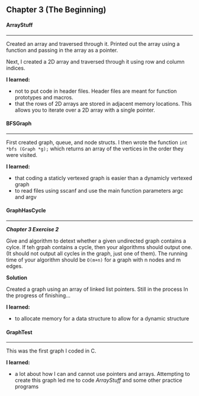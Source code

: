 ## Chapter 3 (The Beginning)


#### ArrayStuff
---

Created an array and traversed through it. Printed out the array using a 
function and passing in the array as a pointer. 

Next, I created a 2D array and traversed through it using row and column 
indices. 

**I learned:** 

- not to put code in header files. Header files are meant for function
prototypes and macros. 
- that the rows of 2D arrays are stored in adjacent memory locations. This 
allows you to iterate over a 2D array with a single pointer. 

#### BFSGraph
---

First created graph, queue, and node structs. I then wrote the function
`int *bfs (Graph *g);`
which returns an array of the vertices in the order they were visited. 

**I learned:**

- that coding a staticly vertexed graph is easier than a dynamicly vertexed 
graph
- to read files using sscanf and use the main function parameters argc and 
argv

#### GraphHasCycle
---

**_Chapter 3 Exercise 2_**

Give and algorithm to detext whether a given undirected graph contains 
a cylce. If teh grpah contains a cycle, then your algorithms should output 
one. (It should not output all cycles in the graph, just one of them). The 
running time of your algorithm should be `O(m+n)` for a graph with n 
nodes and m edges.

**Solution**

Created a graph using an array of linked list pointers. Still in the process
In the progress of finishing...

**I learned:**
- to allocate memory for a data structure to allow for a dynamic structure

#### GraphTest
---

This was the first graph I coded in C. 

**I learned:**
- a lot about how I can and cannot use pointers and arrays. Attempting to 
create this graph led me to code *ArrayStuff* and some other practice programs

